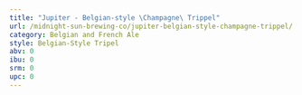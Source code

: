 ```yaml
---
title: "Jupiter - Belgian-style \Champagne\ Trippel"
url: /midnight-sun-brewing-co/jupiter-belgian-style-champagne-trippel/
category: Belgian and French Ale
style: Belgian-Style Tripel
abv: 0
ibu: 0
srm: 0
upc: 0
---
```


